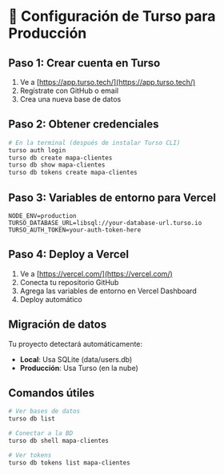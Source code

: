 # 🚀 Configuración de Turso para Producción

## Paso 1: Crear cuenta en Turso
1. Ve a [https://app.turso.tech/](https://app.turso.tech/)
2. Regístrate con GitHub o email
3. Crea una nueva base de datos

## Paso 2: Obtener credenciales
```bash
# En la terminal (después de instalar Turso CLI)
turso auth login
turso db create mapa-clientes
turso db show mapa-clientes
turso db tokens create mapa-clientes
```

## Paso 3: Variables de entorno para Vercel
```env
NODE_ENV=production
TURSO_DATABASE_URL=libsql://your-database-url.turso.io
TURSO_AUTH_TOKEN=your-auth-token-here
```

## Paso 4: Deploy a Vercel
1. Ve a [https://vercel.com/](https://vercel.com/)
2. Conecta tu repositorio GitHub
3. Agrega las variables de entorno en Vercel Dashboard
4. Deploy automático

## Migración de datos
Tu proyecto detectará automáticamente:
- **Local**: Usa SQLite (data/users.db)
- **Producción**: Usa Turso (en la nube)

## Comandos útiles
```bash
# Ver bases de datos
turso db list

# Conectar a la BD
turso db shell mapa-clientes

# Ver tokens
turso db tokens list mapa-clientes
```
